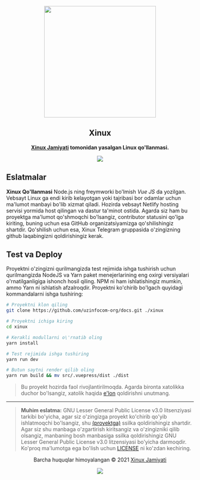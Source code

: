 <p align="center"><a href="https://oss.uzinfocom.uz" target="_blank"><img height="300" width="300" src="./src/.vuepress/public/xinux.png"/></a></p>
<h2 align="center">Xinux</h2>
<p align="center"><b><a href="https://oss.uzinfocom.uz" target="_blank">Xinux Jamiyati</a> tomonidan yasalgan Linux qo'llanmasi.</b></p>
<p align="center"><a href="https://github.com/uzinfocom-org/docs/deployments"><img src="https://img.shields.io/github/deployments/uzinfocom-org/docs/production?color=black&label=vercel&logo=vercel&logoColor=white&style=plastic"></a></p>

## Eslatmalar

**Xinux Qo'llanmasi** Node.js ning freymworki bo'lmish _Vue JS_ da yozilgan.
Vebsayt Linux ga endi kirib kelayotgan yoki tajribasi bor odamlar uchun ma'lumot
manbayi bo'lib xizmat qiladi. Hozirda vebsayt Netlify hosting servisi yormida
host qilingan va dastur ta'minot ostida. Agarda siz ham bu proyektga ma'lumot
qo'shmoqchi bo'lsangiz, contributor statusini qo'lga kiriting, buning uchun esa
GitHub organizatsiyamizga qo'shilishingiz shartdir. Qo'shilish uchun esa, Xinux
Telegram gruppasida o'zingizning github laqabingizni qoldirishingiz kerak.

## Test va Deploy

Proyektni o'zingizni qurilmangizda test rejimida ishga tushirish uchun
qurilmangizda NodeJS va Yarn paket menejerlarining eng oxirgi versiyalari
o'rnatilganligiga ishonch hosil qiling. NPM ni ham ishlatishingiz mumkin, ammo
Yarn ni ishlatish afzalroqdir. Proyektni ko'chirib bo'lgach quyidagi
kommandalarni ishga tushiring:

```bash
# Proyektni klon qiling
git clone https://github.com/uzinfocom-org/docs.git ./xinux

# Proyektni ichiga kiring
cd xinux

# Kerakli modullarni o\'rnatib oling
yarn install

# Test rejimida ishga tushiring
yarn run dev

# Butun saytni render qilib oling
yarn run build && mv src/.vuepress/dist ./dist
```

> Bu proyekt hozirda faol rivojlantirilmoqda. Agarda bironta xatolikka duchor
> bo'lsangiz, xatolik haqida
> [e'lon](https://github.com/uzinfocom-org/docs/issues/new) qoldirishni
> unutmang.

---

> **Muhim eslatma:** GNU Lesser General Public License v3.0 litsenziyasi tarkibi
> bo'yicha, agar siz o'zingizga proyekt ko'chirib qo'yib ishlatmoqchi
> bo'lsangiz, shu [(proyektga)](/) ssilka qoldirishingiz shartdir. Agar siz shu
> manbaga o'zgartirish kiritsangiz va o'zingizniki qilib olsangiz, manbaning
> bosh manbasiga ssilka qoldirishingiz GNU Lesser General Public License v3.0
> litzensiyasi bo'yicha darmoqdir. Ko'proq ma'lumotga ega bo'lish uchun
> [LICENSE](license) ni ko'zdan kechiring.

<p align="center">Barcha huquqlar himoyalangan &copy; 2021 <a href="https://oss.uzinfocom.uz" target="_blank">Xinux Jamiyati</a></p>

<p align="center"><a href="https://github.com/uzinfocom-org/docs/blob/master/license"><img src="https://img.shields.io/static/v1.svg?style=flat-square&label=Litsenziya&message=GPL-3.0&logoColor=eceff4&logo=github&colorA=000000&colorB=ffffff"/></a></p>
